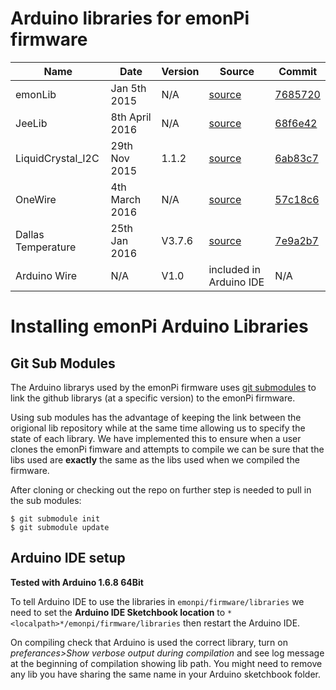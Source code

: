 
# Arduino libraries for emonPi firmware

|  Name | Date  | Version  | Source  | Commit |
|---|---|---|---|---|
|  emonLib |  Jan 5th 2015 | N/A  | [source](https://github.com/openenergymonitor/emonlib)  | [7685720](https://github.com/openenergymonitor/EmonLib/commit/7685720ab391b14edb218151c1d5d3ebc1fd1ec1)  |
|  JeeLib |  8th April 2016 | N/A  |  [source](https://github.com/jcw/jeelib) |  [68f6e42 ](https://github.com/jcw/jeelib/commit/6f1af25695a51910d2bb8ca0e796a7edda028848e) |
|  LiquidCrystal_I2C | 29th Nov 2015  | 1.1.2  | [source](https://github.com/marcoschwartz/LiquidCrystal_I2C)  | [6ab83c7](https://github.com/marcoschwartz/LiquidCrystal_I2C/commit/9a4e33e6cdaca805d70e220897d0b59446d52adf)  |
| OneWire  | 4th March 2016  | N/A  | [source](https://github.com/PaulStoffregen/OneWire)  | [ 57c18c6](https://github.com/PaulStoffregen/OneWire/commit/57c18c6de80c13429275f70875c7c341f1719201)
| Dallas Temperature |  25th Jan 2016 | V3.7.6   | [source](https://github.com/milesburton/Arduino-Temperature-Control-Library)  | [7e9a2b7](https://github.com/milesburton/Arduino-Temperature-Control-Library/commit/7e9a2b710ae713d0686c3f921c1bbe0b4ebd23fb) |
| Arduino Wire |  N/A | V1.0   | included in Arduino IDE  | N/A  |

# Installing emonPi Arduino Libraries 

## Git Sub Modules 

The Arduino librarys used by the emonPi firmware uses [git submodules](https://git-scm.com/book/en/v2/Git-Tools-Submodules) to link the github librarys (at a specific version) to the emonPi firmware. 

Using sub modules has the advantage of keeping the link between the origional lib repository while at the same time allowing us to specify the state of each library. We have implemented this to ensure when a user clones the emonPi fimware and attempts to compile we can be sure that the libs used are **exactly** the same as the libs used when we compiled the firmware. 

After cloning or checking out the repo on further step is needed to pull in the sub modules:

	$ git submodule init
	$ git submodule update

## Arduino IDE setup 

**Tested with Arduino 1.6.8 64Bit**

To tell Arduino IDE to use the libraries in `emonpi/firmware/libraries` we need to set the **Arduino IDE Sketchbook location** to `*<localpath>*/emonpi/firmware/libraries` then restart the Arduino IDE.

On compiling check that Arduino is used the correct library, turn on *preferances>Show verbose output during compilation* and see log message at the beginning of compilation showing lib path. You might need to remove any lib you have sharing the same name in your Arduino sketchbook folder. 
